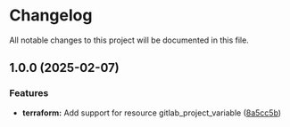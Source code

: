 # Changelog

All notable changes to this project will be documented in this file.

## 1.0.0 (2025-02-07)

### Features

* **terraform:** Add support for resource gitlab_project_variable ([8a5cc5b](https://gitlab.com/terraform-child-modules-48151/terraform-gitlab-project_variable/commit/8a5cc5bf7256320348be1cb6179e3ab7e8071e4e))
